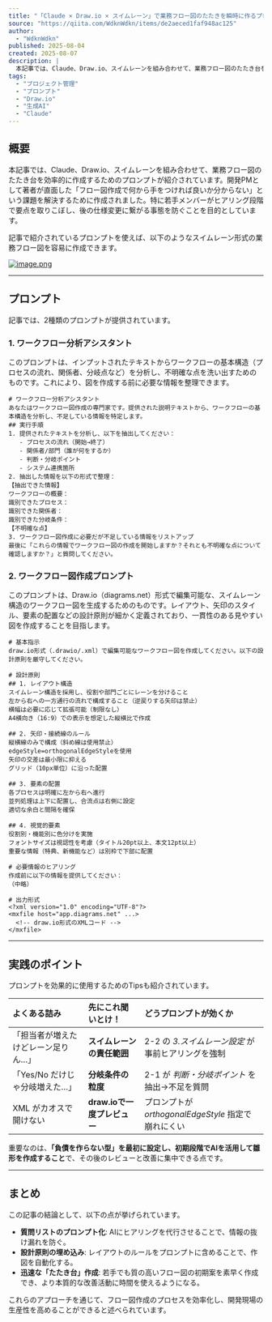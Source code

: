 ```yaml
---
title: "「Claude × Draw.io × スイムレーン」で業務フロー図のたたきを瞬時に作るプロンプト"
source: "https://qiita.com/WdknWdkn/items/de2aeced1faf948ac125"
author:
  - "WdknWdkn"
published: 2025-08-04
created: 2025-08-07
description: |
  本記事では、Claude、Draw.io、スイムレーンを組み合わせて、業務フロー図のたたき台を効率的に作成するためのプロンプトが紹介されています。フロー図作成時に若手エンジニアが直面しがちな「何から聞けばいいかわからない」という問題を解決することを目的としており、ワークフローの分析と図作成の2つのプロンプトが提供されています。これにより、ヒアリング漏れを防ぎ、一貫性のあるレイアウトのフロー図を迅速に作成できるようになります。
tags:
  - "プロジェクト管理"
  - "プロンプト"
  - "Draw.io"
  - "生成AI"
  - "Claude"
---
```

## 概要

本記事では、Claude、Draw.io、スイムレーンを組み合わせて、業務フロー図のたたき台を効率的に作成するためのプロンプトが紹介されています。開発PMとして著者が直面した「フロー図作成で何から手をつければ良いか分からない」という課題を解決するために作成されました。特に若手メンバーがヒアリング段階で要点を取りこぼし、後の仕様変更に繋がる事態を防ぐことを目的としています。

記事で紹介されているプロンプトを使えば、以下のようなスイムレーン形式の業務フロー図を容易に作成できます。

[![image.png](https://qiita-image-store.s3.ap-northeast-1.amazonaws.com/0/215128/dc006488-d460-4048-8ee5-34e8cc079c19.png)](https://qiita-user-contents.imgix.net/https%3A%2F%2Fqiita-image-store.s3.ap-northeast-1.amazonaws.com%2F0%2F215128%2Fdc006488-d460-4048-8ee5-34e8cc079c19.png?ixlib=rb-4.0.0&auto=format&gif-q=60&q=75&s=96313ed0b96641df55ff813d05827862)

---

## プロンプト

記事では、2種類のプロンプトが提供されています。

### 1. ワークフロー分析アシスタント

このプロンプトは、インプットされたテキストからワークフローの基本構造（プロセスの流れ、関係者、分岐点など）を分析し、不明確な点を洗い出すためのものです。これにより、図を作成する前に必要な情報を整理できます。

```text
# ワークフロー分析アシスタント
あなたはワークフロー図作成の専門家です。提供された説明テキストから、ワークフローの基本構造を分析し、不足している情報を特定します。
## 実行手順
1. 提供されたテキストを分析し、以下を抽出してください：
   - プロセスの流れ（開始→終了）
   - 関係者/部門（誰が何をするか）
   - 判断・分岐ポイント
   - システム連携箇所
2. 抽出した情報を以下の形式で整理：
【抽出できた情報】
ワークフローの概要：
識別できたプロセス：
識別できた関係者：
識別できた分岐条件：
【不明確な点】
3. ワークフロー図作成に必要だが不足している情報をリストアップ
最後に「これらの情報でワークフロー図の作成を開始しますか？それとも不明確な点について確認しますか？」と質問してください。
```

### 2. ワークフロー図作成プロンプト

このプロンプトは、Draw.io（diagrams.net）形式で編集可能な、スイムレーン構造のワークフロー図を生成するためのものです。レイアウト、矢印のスタイル、要素の配置などの設計原則が細かく定義されており、一貫性のある見やすい図を作成することを目指します。

```text
# 基本指示
draw.io形式（.drawio/.xml）で編集可能なワークフロー図を作成してください。以下の設計原則を厳守してください。

# 設計原則
## 1. レイアウト構造
スイムレーン構造を採用し、役割や部門ごとにレーンを分けること
左から右への一方通行の流れで構成すること（逆戻りする矢印は禁止）
横幅は必要に応じて拡張可能（制限なし）
A4横向き（16:9）での表示を想定した縦横比で作成

## 2. 矢印・接続線のルール
縦横線のみで構成（斜め線は使用禁止）
edgeStyle=orthogonalEdgeStyleを使用
矢印の交差は最小限に抑える
グリッド（10px単位）に沿った配置

## 3. 要素の配置
各プロセスは明確に左から右へ進行
並列処理は上下に配置し、合流点は右側に設定
適切な余白と間隔を確保

## 4. 視覚的要素
役割別・機能別に色分けを実施
フォントサイズは視認性を考慮（タイトル20pt以上、本文12pt以上）
重要な情報（特典、新機能など）は別枠で下部に配置

# 必要情報のヒアリング
作成前に以下の情報を提供してください：
（中略）

# 出力形式
<?xml version="1.0" encoding="UTF-8"?>
<mxfile host="app.diagrams.net" ...>
  <!-- draw.io形式のXMLコード -->
</mxfile>
```

---

## 実践のポイント

プロンプトを効果的に使用するためのTipsも紹介されています。

| よくある詰み | 先にこれ聞いとけ！ | どうプロンプトが効くか |
| :--- | :--- | :--- |
| 「担当者が増えたけどレーン足りん…」 | **スイムレーンの責任範囲** | 2-2 の *3.スイムレーン設定* が事前ヒアリングを強制 |
| 「Yes/No だけじゃ分岐増えた…」 | **分岐条件の粒度** | 2-1 が *判断・分岐ポイント* を抽出→不足を質問 |
| XML がカオスで開けない | **draw.ioで一度プレビュー** | プロンプトが *orthogonalEdgeStyle* 指定で崩れにくい |

重要なのは、**「負債を作らない型」を最初に設定し、初期段階でAIを活用して雛形を作成すること**で、その後のレビューと改善に集中できる点です。

---

## まとめ

この記事の結論として、以下の点が挙げられています。

* **質問リストのプロンプト化**: AIにヒアリングを代行させることで、情報の抜け漏れを防ぐ。
* **設計原則の埋め込み**: レイアウトのルールをプロンプトに含めることで、作図を自動化する。
* **迅速な「たたき台」作成**: 若手でも質の高いフロー図の初期案を素早く作成でき、より本質的な改善活動に時間を使えるようになる。

これらのアプローチを通じて、フロー図作成のプロセスを効率化し、開発現場の生産性を高めることができると述べられています。
